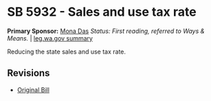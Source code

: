 # SB 5932 - Sales and use tax rate
**Primary Sponsor:** [Mona Das](/person/leg/das_mo.md)
*Status: First reading, referred to Ways & Means.* | [leg.wa.gov summary](https://app.leg.wa.gov/billsummary?BillNumber=5932&Year=2021)

Reducing the state sales and use tax rate.

## Revisions
* [Original Bill](1/)